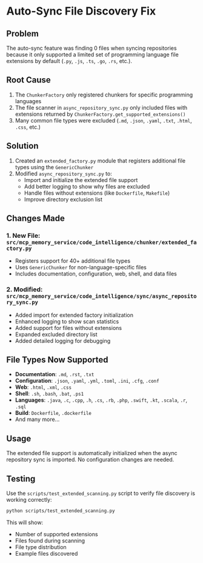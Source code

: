 # Auto-Sync File Discovery Fix

## Problem
The auto-sync feature was finding 0 files when syncing repositories because it only supported a limited set of programming language file extensions by default (`.py`, `.js`, `.ts`, `.go`, `.rs`, etc.).

## Root Cause
1. The `ChunkerFactory` only registered chunkers for specific programming languages
2. The file scanner in `async_repository_sync.py` only included files with extensions returned by `ChunkerFactory.get_supported_extensions()`
3. Many common file types were excluded (`.md`, `.json`, `.yaml`, `.txt`, `.html`, `.css`, etc.)

## Solution
1. Created an `extended_factory.py` module that registers additional file types using the `GenericChunker`
2. Modified `async_repository_sync.py` to:
   - Import and initialize the extended file support
   - Add better logging to show why files are excluded
   - Handle files without extensions (like `Dockerfile`, `Makefile`)
   - Improve directory exclusion list

## Changes Made

### 1. New File: `src/mcp_memory_service/code_intelligence/chunker/extended_factory.py`
- Registers support for 40+ additional file types
- Uses `GenericChunker` for non-language-specific files
- Includes documentation, configuration, web, shell, and data files

### 2. Modified: `src/mcp_memory_service/code_intelligence/sync/async_repository_sync.py`
- Added import for extended factory initialization
- Enhanced logging to show scan statistics
- Added support for files without extensions
- Expanded excluded directory list
- Added detailed logging for debugging

## File Types Now Supported
- **Documentation**: `.md`, `.rst`, `.txt`
- **Configuration**: `.json`, `.yaml`, `.yml`, `.toml`, `.ini`, `.cfg`, `.conf`
- **Web**: `.html`, `.xml`, `.css`
- **Shell**: `.sh`, `.bash`, `.bat`, `.ps1`
- **Languages**: `.java`, `.c`, `.cpp`, `.h`, `.cs`, `.rb`, `.php`, `.swift`, `.kt`, `.scala`, `.r`, `.sql`
- **Build**: `Dockerfile`, `.dockerfile`
- And many more...

## Usage
The extended file support is automatically initialized when the async repository sync is imported. No configuration changes are needed.

## Testing
Use the `scripts/test_extended_scanning.py` script to verify file discovery is working correctly:

```bash
python scripts/test_extended_scanning.py
```

This will show:
- Number of supported extensions
- Files found during scanning
- File type distribution
- Example files discovered